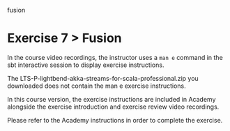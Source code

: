 fusion

# Exercise 7 > Fusion

In the course video recordings, the instructor uses a `man e` command in the sbt interactive session to display exercise instructions.

The LTS-P-lightbend-akka-streams-for-scala-professional.zip you downloaded does not contain the man e exercise instructions.

In this course version, the exercise instructions are included in Academy alongside the exercise introduction and exercise review video recordings.

Please refer to the Academy instructions in order to complete the exercise.
